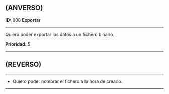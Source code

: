 ## (ANVERSO)

**ID:** 008 **Exportar**
___

Quiero poder exportar los datos a un fichero binario.

**Prioridad:** 5
___


## (REVERSO)
___

* Quiero poder nombrar el fichero a la hora de crearlo.
___
